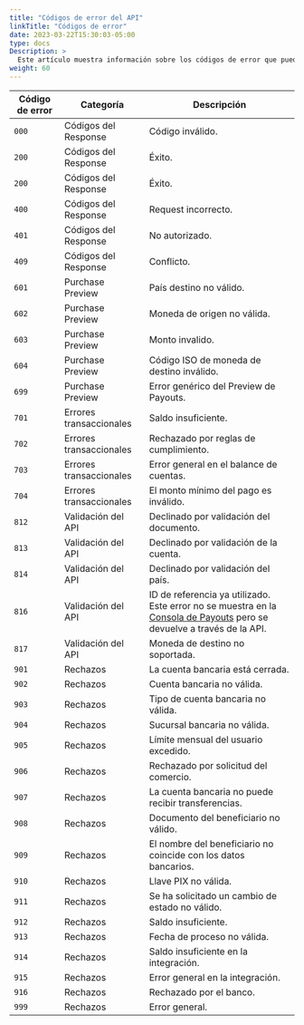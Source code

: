 ```yaml
---
title: "Códigos de error del API"
linkTitle: "Códigos de error"
date: 2023-03-22T15:30:03-05:00
type: docs
Description: >
  Este artículo muestra información sobre los códigos de error que puede encontrar al utilizar la integración de Payouts.
weight: 60
---
```


| Código de error | Categoría | Descripción |
|---|---|---|
| `000` | Códigos del Response | Código inválido. |
| `200` | Códigos del Response | Éxito. |
| `200` | Códigos del Response | Éxito. |
| `400` | Códigos del Response | Request incorrecto. |
| `401` | Códigos del Response | No autorizado. |
| `409` | Códigos del Response | Conflicto. |
| `601` | Purchase Preview | País destino no válido. |
| `602` | Purchase Preview | Moneda de origen no válida. |
| `603` | Purchase Preview | Monto invalido. |
| `604` | Purchase Preview | Código ISO de moneda de destino inválido. |
| `699` | Purchase Preview | Error genérico del Preview de Payouts. |
| `701` | Errores transaccionales | Saldo insuficiente. |
| `702` | Errores transaccionales | Rechazado por reglas de cumplimiento. |
| `703` | Errores transaccionales | Error general en el balance de cuentas. |
| `704` | Errores transaccionales | El monto mínimo del pago es inválido. |
| `812` | Validación del API | Declinado por validación del documento. |
| `813` | Validación del API | Declinado por validación de la cuenta. |
| `814` | Validación del API | Declinado por validación del país. |
| `816` | Validación del API | ID de referencia ya utilizado.<br>Este error no se muestra en la [Consola de Payouts](../payouts-merchant-console.html) pero se devuelve a través de la API. |
| `817` | Validación del API | Moneda de destino no soportada. |
| `901` | Rechazos | La cuenta bancaria está cerrada. |
| `902` | Rechazos | Cuenta bancaria no válida. |
| `903` | Rechazos | Tipo de cuenta bancaria no válida. |
| `904` | Rechazos | Sucursal bancaria no válida. |
| `905` | Rechazos | Límite mensual del usuario excedido. |
| `906` | Rechazos | Rechazado por solicitud del comercio. |
| `907` | Rechazos | La cuenta bancaria no puede recibir transferencias. |
| `908` | Rechazos | Documento del beneficiario no válido. |
| `909` | Rechazos | El nombre del beneficiario no coincide con los datos bancarios. |
| `910` | Rechazos | Llave PIX no válida. |
| `911` | Rechazos | Se ha solicitado un cambio de estado no válido. |
| `912` | Rechazos | Saldo insuficiente. |
| `913` | Rechazos | Fecha de proceso no válida. |
| `914` | Rechazos | Saldo insuficiente en la integración. |
| `915` | Rechazos | Error general en la integración. |
| `916` | Rechazos | Rechazado por el banco. |
| `999` | Rechazos | Error general. |